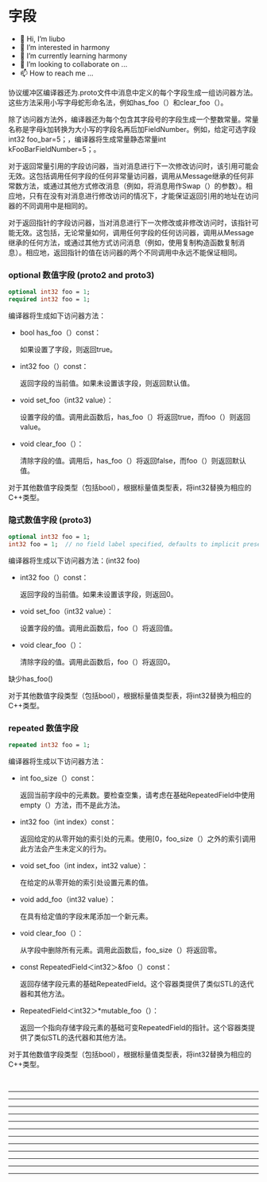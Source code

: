 # 字段

* 👋 Hi, I’m liubo
* 👀 I’m interested in harmony
* 🌱 I’m currently learning harmony
* 💞️ I’m looking to collaborate on ...
* 📫 How to reach me ...

协议缓冲区编译器还为.proto文件中消息中定义的每个字段生成一组访问器方法。这些方法采用小写字母蛇形命名法，例如has_foo（）和clear_foo（）。



除了访问器方法外，编译器还为每个包含其字段号的字段生成一个整数常量。常量名称是字母k加转换为大小写的字段名再后加FieldNumber。例如，给定可选字段int32 foo_bar=5；，编译器将生成常量静态常量int kFooBarFieldNumber=5；。



对于返回常量引用的字段访问器，当对消息进行下一次修改访问时，该引用可能会无效。这包括调用任何字段的任何非常量访问器，调用从Message继承的任何非常数方法，或通过其他方式修改消息（例如，将消息用作Swap（）的参数）。相应地，只有在没有对消息进行修改访问的情况下，才能保证返回引用的地址在访问器的不同调用中是相同的。



对于返回指针的字段访问器，当对消息进行下一次修改或非修改访问时，该指针可能无效。这包括，无论常量如何，调用任何字段的任何访问器，调用从Message继承的任何方法，或通过其他方式访问消息（例如，使用复制构造函数复制消息）。相应地，返回指针的值在访问器的两个不同调用中永远不能保证相同。



### optional 数值字段 (proto2 and proto3)

```protobuf
optional int32 foo = 1;
required int32 foo = 1;
```

编译器将生成如下访问器方法：

- bool has_foo（）const：

  如果设置了字段，则返回true。

- int32 foo（）const：

  返回字段的当前值。如果未设置该字段，则返回默认值。

- void set_foo（int32 value）：

  设置字段的值。调用此函数后，has_foo（）将返回true，而foo（）则返回value。

- void clear_foo（）：

  清除字段的值。调用后，has_foo（）将返回false，而foo（）则返回默认值。



对于其他数值字段类型（包括bool），根据标量值类型表，将int32替换为相应的C++类型。



### 隐式数值字段 (proto3)

```protobuf
optional int32 foo = 1;
int32 foo = 1;  // no field label specified, defaults to implicit presence.
```

编译器将生成以下访问器方法：(int32 foo)

- int32 foo（）const：

  返回字段的当前值。如果未设置该字段，则返回0。

- void set_foo（int32 value）：

  设置字段的值。调用此函数后，foo（）将返回值。

- void clear_foo（）：

  清除字段的值。调用此函数后，foo（）将返回0。

缺少has_foo()

对于其他数值字段类型（包括bool），根据标量值类型表，将int32替换为相应的C++类型。



### repeated 数值字段

```protobuf
repeated int32 foo = 1;
```

编译器将生成以下访问器方法：

- int foo_size（）const：

  返回当前字段中的元素数。要检查空集，请考虑在基础RepeatedField中使用empty（）方法，而不是此方法。

- int32 foo（int index）const：

  返回给定的从零开始的索引处的元素。使用[0，foo_size（）之外的索引调用此方法会产生未定义的行为。

- void set_foo（int index，int32 value）：

  在给定的从零开始的索引处设置元素的值。

- void add_foo（int32 value）：

  在具有给定值的字段末尾添加一个新元素。

- void clear_foo（）：

  从字段中删除所有元素。调用此函数后，foo_size（）将返回零。

- const RepeatedField＜int32＞&foo（）const：

  返回存储字段元素的基础RepeatedField。这个容器类提供了类似STL的迭代器和其他方法。

- RepeatedField＜int32＞*mutable_foo（）：

  返回一个指向存储字段元素的基础可变RepeatedField的指针。这个容器类提供了类似STL的迭代器和其他方法。



对于其他数值字段类型（包括bool），根据标量值类型表，将int32替换为相应的C++类型。





































​    






---

---

---

---

---

---

---

---

---

---

---

---
